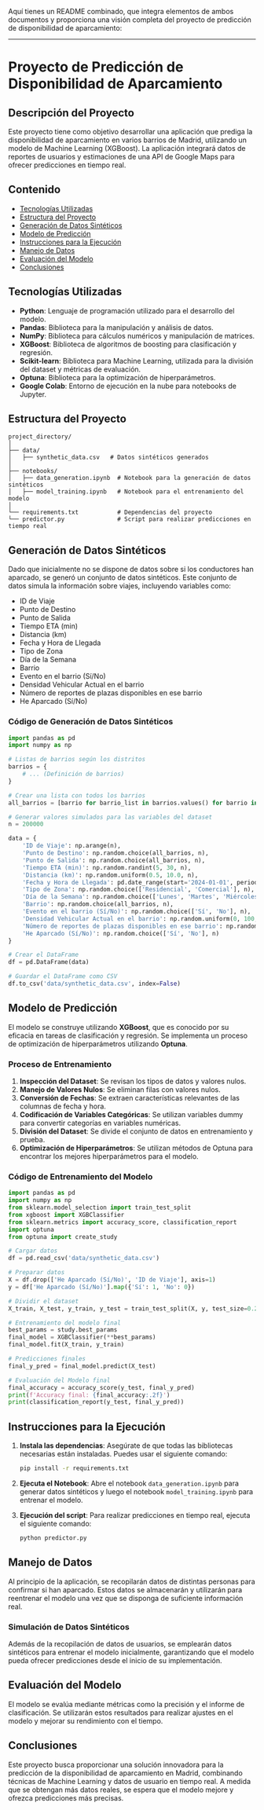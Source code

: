 Aquí tienes un README combinado, que integra elementos de ambos documentos y proporciona una visión completa del proyecto de predicción de disponibilidad de aparcamiento:

---

# Proyecto de Predicción de Disponibilidad de Aparcamiento

## Descripción del Proyecto

Este proyecto tiene como objetivo desarrollar una aplicación que prediga la disponibilidad de aparcamiento en varios barrios de Madrid, utilizando un modelo de Machine Learning (XGBoost). La aplicación integrará datos de reportes de usuarios y estimaciones de una API de Google Maps para ofrecer predicciones en tiempo real.

## Contenido

- [Tecnologías Utilizadas](#tecnologías-utilizadas)
- [Estructura del Proyecto](#estructura-del-proyecto)
- [Generación de Datos Sintéticos](#generación-de-datos-sintéticos)
- [Modelo de Predicción](#modelo-de-predicción)
- [Instrucciones para la Ejecución](#instrucciones-para-la-ejecución)
- [Manejo de Datos](#manejo-de-datos)
- [Evaluación del Modelo](#evaluación-del-modelo)
- [Conclusiones](#conclusiones)

## Tecnologías Utilizadas

- **Python**: Lenguaje de programación utilizado para el desarrollo del modelo.
- **Pandas**: Biblioteca para la manipulación y análisis de datos.
- **NumPy**: Biblioteca para cálculos numéricos y manipulación de matrices.
- **XGBoost**: Biblioteca de algoritmos de boosting para clasificación y regresión.
- **Scikit-learn**: Biblioteca para Machine Learning, utilizada para la división del dataset y métricas de evaluación.
- **Optuna**: Biblioteca para la optimización de hiperparámetros.
- **Google Colab**: Entorno de ejecución en la nube para notebooks de Jupyter.

## Estructura del Proyecto

```
project_directory/
│
├── data/
│   ├── synthetic_data.csv   # Datos sintéticos generados
│
├── notebooks/
│   ├── data_generation.ipynb  # Notebook para la generación de datos sintéticos
│   ├── model_training.ipynb   # Notebook para el entrenamiento del modelo
│
└── requirements.txt           # Dependencias del proyecto
└── predictor.py               # Script para realizar predicciones en tiempo real
```

## Generación de Datos Sintéticos

Dado que inicialmente no se dispone de datos sobre si los conductores han aparcado, se generó un conjunto de datos sintéticos. Este conjunto de datos simula la información sobre viajes, incluyendo variables como:

- ID de Viaje
- Punto de Destino
- Punto de Salida
- Tiempo ETA (min)
- Distancia (km)
- Fecha y Hora de Llegada
- Tipo de Zona
- Día de la Semana
- Barrio
- Evento en el barrio (Sí/No)
- Densidad Vehicular Actual en el barrio
- Número de reportes de plazas disponibles en ese barrio
- He Aparcado (Sí/No)

### Código de Generación de Datos Sintéticos

```python
import pandas as pd
import numpy as np

# Listas de barrios según los distritos
barrios = {
    # ... (Definición de barrios)
}

# Crear una lista con todos los barrios
all_barrios = [barrio for barrio_list in barrios.values() for barrio in barrio_list]

# Generar valores simulados para las variables del dataset
n = 200000

data = {
    'ID de Viaje': np.arange(n),
    'Punto de Destino': np.random.choice(all_barrios, n),
    'Punto de Salida': np.random.choice(all_barrios, n),
    'Tiempo ETA (min)': np.random.randint(5, 30, n),
    'Distancia (km)': np.random.uniform(0.5, 10.0, n),
    'Fecha y Hora de Llegada': pd.date_range(start='2024-01-01', periods=n, freq='H'),
    'Tipo de Zona': np.random.choice(['Residencial', 'Comercial'], n),
    'Día de la Semana': np.random.choice(['Lunes', 'Martes', 'Miércoles', 'Jueves', 'Viernes', 'Sábado', 'Domingo'], n),
    'Barrio': np.random.choice(all_barrios, n),
    'Evento en el barrio (Sí/No)': np.random.choice(['Sí', 'No'], n),
    'Densidad Vehicular Actual en el barrio': np.random.uniform(0, 100, n),
    'Número de reportes de plazas disponibles en ese barrio': np.random.randint(0, 10, n),
    'He Aparcado (Sí/No)': np.random.choice(['Sí', 'No'], n)
}

# Crear el DataFrame
df = pd.DataFrame(data)

# Guardar el DataFrame como CSV
df.to_csv('data/synthetic_data.csv', index=False)
```

## Modelo de Predicción

El modelo se construye utilizando **XGBoost**, que es conocido por su eficacia en tareas de clasificación y regresión. Se implementa un proceso de optimización de hiperparámetros utilizando **Optuna**.

### Proceso de Entrenamiento

1. **Inspección del Dataset**: Se revisan los tipos de datos y valores nulos.
2. **Manejo de Valores Nulos**: Se eliminan filas con valores nulos.
3. **Conversión de Fechas**: Se extraen características relevantes de las columnas de fecha y hora.
4. **Codificación de Variables Categóricas**: Se utilizan variables dummy para convertir categorías en variables numéricas.
5. **División del Dataset**: Se divide el conjunto de datos en entrenamiento y prueba.
6. **Optimización de Hiperparámetros**: Se utilizan métodos de Optuna para encontrar los mejores hiperparámetros para el modelo.

### Código de Entrenamiento del Modelo

```python
import pandas as pd
import numpy as np
from sklearn.model_selection import train_test_split
from xgboost import XGBClassifier
from sklearn.metrics import accuracy_score, classification_report
import optuna
from optuna import create_study

# Cargar datos
df = pd.read_csv('data/synthetic_data.csv')

# Preparar datos
X = df.drop(['He Aparcado (Sí/No)', 'ID de Viaje'], axis=1)
y = df['He Aparcado (Sí/No)'].map({'Sí': 1, 'No': 0})

# Dividir el dataset
X_train, X_test, y_train, y_test = train_test_split(X, y, test_size=0.2, random_state=42)

# Entrenamiento del modelo final
best_params = study.best_params
final_model = XGBClassifier(**best_params)
final_model.fit(X_train, y_train)

# Predicciones finales
final_y_pred = final_model.predict(X_test)

# Evaluación del Modelo final
final_accuracy = accuracy_score(y_test, final_y_pred)
print(f'Accuracy final: {final_accuracy:.2f}')
print(classification_report(y_test, final_y_pred))
```

## Instrucciones para la Ejecución

1. **Instala las dependencias**: Asegúrate de que todas las bibliotecas necesarias están instaladas. Puedes usar el siguiente comando:
   ```bash
   pip install -r requirements.txt
   ```

2. **Ejecuta el Notebook**: Abre el notebook `data_generation.ipynb` para generar datos sintéticos y luego el notebook `model_training.ipynb` para entrenar el modelo.

3. **Ejecución del script**: Para realizar predicciones en tiempo real, ejecuta el siguiente comando:
   ```bash
   python predictor.py
   ```

## Manejo de Datos

Al principio de la aplicación, se recopilarán datos de distintas personas para confirmar si han aparcado. Estos datos se almacenarán y utilizarán para reentrenar el modelo una vez que se disponga de suficiente información real.

### Simulación de Datos Sintéticos

Además de la recopilación de datos de usuarios, se emplearán datos sintéticos para entrenar el modelo inicialmente, garantizando que el modelo pueda ofrecer predicciones desde el inicio de su implementación.

## Evaluación del Modelo

El modelo se evalúa mediante métricas como la precisión y el informe de clasificación. Se utilizarán estos resultados para realizar ajustes en el modelo y mejorar su rendimiento con el tiempo.

## Conclusiones

Este proyecto busca proporcionar una solución innovadora para la predicción de la disponibilidad de aparcamiento en Madrid, combinando técnicas de Machine Learning y datos de usuario en tiempo real. A medida que se obtengan más datos reales, se espera que el modelo mejore y ofrezca predicciones más precisas.
